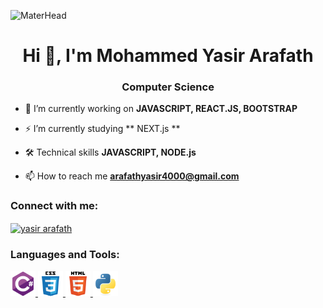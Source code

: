 ![MaterHead](https://wallpaperaccess.com/full/1426870.png)
<h1 align="center">Hi 👋, I'm Mohammed Yasir Arafath</h1>
<h3 align="center"> Computer Science </h3>


- 🔭 I’m currently working on **JAVASCRIPT, REACT.JS, BOOTSTRAP**

- ⚡ I’m currently studying ** NEXT.js **

- 🛠️ Technical skills **JAVASCRIPT, NODE.js**

- 📫 How to reach me **arafathyasir4000@gmail.com**

<h3 align="left">Connect with me: </h3>
<p align="left">

<a href= "https://www.linkedin.com/in/mohammed-yasir-arafath-81841b21b/" target="blank"><img align="center" src="https://raw.githubusercontent.com/rahuldkjain/github-profile-readme-generator/master/src/images/icons/Social/linked-in-alt.svg" alt="yasir arafath" height="30" width="40" /></a>
</p>

<h3 align="left">Languages and Tools: </h3>
<p align="left"> <a href= "https://www.w3schools.com/cpp/" target="_blank" rel="noreferrer"> <img src="https://raw.githubusercontent.com/devicons/devicon/master/icons/csharp/csharp-original.svg" alt="cplusplus" width="40" height="40"/> </a> <a href="https://www.w3schools.com/css/" target="_blank" rel="noreferrer"> <img src="https://raw.githubusercontent.com/devicons/devicon/master/icons/css3/css3-original-wordmark.svg" alt="css3" width="40" height="40"/> </a> <a href="https://www.w3.org/html/" target="_blank" rel="noreferrer"> <img src="https://raw.githubusercontent.com/devicons/devicon/master/icons/html5/html5-original-wordmark.svg" alt="html5" width="40" height="40"/> </a>   <a href="https://www.python.org" target="_blank" rel="noreferrer"> <img src="https://raw.githubusercontent.com/devicons/devicon/master/icons/python/python-original.svg" alt="python" width="40" height="40"/> </a> </p>
